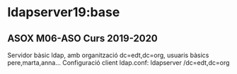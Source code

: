 # ldapserver19:base
## ASOX M06-ASO Curs 2019-2020

Servidor bàsic ldap, amb organització dc=edt,dc=org,
usuaris bàsics pere,marta,anna...
Configuració client ldap.conf: ldapserver /dc=edt,dc=org

